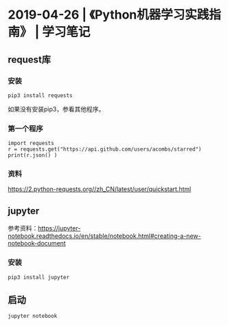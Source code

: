 # 2019-04-26 | 《Python机器学习实践指南》 | 学习笔记


## request库
### 安装
```
pip3 install requests
```
如果没有安装pip3，参看其他程序。
### 第一个程序
```
import requests 
r = requests.get("https://api.github.com/users/acombs/starred") 
print(r.json() )
```

### 资料
https://2.python-requests.org//zh_CN/latest/user/quickstart.html

## jupyter
参考资料：https://jupyter-notebook.readthedocs.io/en/stable/notebook.html#creating-a-new-notebook-document

### 安装
```
pip3 install jupyter
```

## 启动
```
jupyter notebook
```

